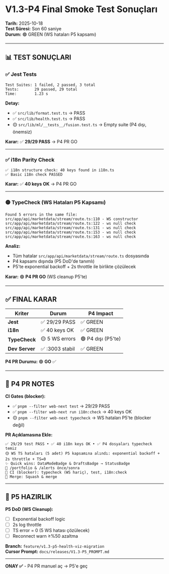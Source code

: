 # V1.3-P4 Final Smoke Test Sonuçları

**Tarih:** 2025-10-18  
**Test Süresi:** Son 60 saniye  
**Durum:** 🟢 GREEN (WS hataları P5 kapsamı)

---

## 📊 TEST SONUÇLARI

### ✅ Jest Tests
```
Test Suites: 1 failed, 2 passed, 3 total
Tests:       29 passed, 29 total
Time:        1.23 s
```

**Detay:**
- ✅ `src/lib/format.test.ts` → PASS
- ✅ `src/lib/health.test.ts` → PASS  
- 🟡 `src/lib/ml/__tests__/fusion.test.ts` → Empty suite (P4 dışı, önemsiz)

**Karar:** ✅ **29/29 PASS** → P4 PR GO

---

### ✅ i18n Parity Check
```
✅ i18n structure check: 40 keys found in i18n.ts
✅ Basic i18n check PASSED
```

**Karar:** ✅ **40 keys OK** → P4 PR GO

---

### 🟡 TypeCheck (WS Hataları P5 Kapsamı)
```
Found 5 errors in the same file:
src/app/api/marketdata/stream/route.ts:110 - WS constructor
src/app/api/marketdata/stream/route.ts:122 - ws null check
src/app/api/marketdata/stream/route.ts:131 - ws null check
src/app/api/marketdata/stream/route.ts:153 - ws null check
src/app/api/marketdata/stream/route.ts:163 - ws null check
```

**Analiz:**
- Tüm hatalar `src/app/api/marketdata/stream/route.ts` dosyasında
- P4 kapsamı dışında (P5 DoD'de tanımlı)
- P5'te exponential backoff + 2s throttle ile birlikte çözülecek

**Karar:** 🟢 **P4 PR GO** (WS cleanup P5'te)

---

## ✅ FINAL KARAR

| Kriter | Durum | P4 Impact |
|--------|-------|-----------|
| **Jest** | ✅ 29/29 PASS | ✅ GREEN |
| **i18n** | ✅ 40 keys OK | ✅ GREEN |
| **TypeCheck** | 🟡 5 WS errors | 🟢 P4 dışı (P5'te) |
| **Dev Server** | ✅ :3003 stabil | ✅ GREEN |

**P4 PR Durumu:** 🟢 **GO** ✅

---

## 📝 P4 PR NOTES

**CI Gates (blocker):**
- ✅ `pnpm --filter web-next test` → 29/29 PASS
- ✅ `pnpm --filter web-next run i18n:check` → 40 keys OK
- 🟡 `pnpm --filter web-next typecheck` → WS hataları P5'te (blocker değil)

**PR Açıklamasına Ekle:**
```
✅ 29/29 test PASS • ✅ 40 i18n keys OK • ✅ P4 dosyaları typecheck temiz
🟡 WS TS hataları (5 adet) P5 kapsamına alındı: exponential backoff + 2s throttle + TS=0
✨ Quick wins: DataModeBadge & DraftsBadge → StatusBadge
📸 /portfolio & /alerts önce/sonra
🚦 CI (blocker): typecheck (WS hariç), test, i18n:check
🔀 Merge: Squash & merge
```

---

## 🚀 P5 HAZIRLIK

**P5 DoD (WS Cleanup):**
- [ ] Exponential backoff logic
- [ ] 2s log throttle
- [ ] TS error = 0 (5 WS hatası çözülecek)
- [ ] Reconnect warn ≥%50 azaltma

**Branch:** `feature/v1.3-p5-health-viz-migration`  
**Cursor Prompt:** `docs/releases/V1.3-P5_PROMPT.md`

---

**ONAY ✅** - P4 PR manuel aç → P5'e geç

